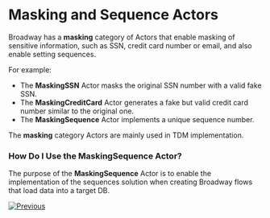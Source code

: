 # Masking and Sequence Actors

Broadway has a **masking** category of Actors that enable masking of sensitive information, such as SSN, credit card number or email, and also enable setting sequences.

For example: 

* The **MaskingSSN** Actor masks the original SSN number with a valid fake SSN.
* The **MaskingCreditCard** Actor generates a fake but valid credit card number similar to the original one.
* The **MaskingSequence** Actor implements a unique sequence number.

The **masking** category Actors are mainly used in TDM implementation. <!-- TBD: add link to TDM !!!-->

### How Do I Use the MaskingSequence Actor?

The purpose of the **MaskingSequence** Actor is to enable the implementation of the sequences solution when creating Broadway flows that load data into a target DB.























[![Previous](/articles/images/Previous.png)](06_error_handling_actors.md)